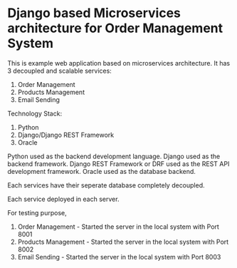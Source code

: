 # Django based Microservices architecture for Order Management System

This is example web application based on microservices architecture. It has 3 decoupled and scalable services:

1. Order Management
2. Products Management
3. Email Sending

Technology Stack:
1. Python 
2. Django/Django REST Framework
3. Oracle


Python used as the backend development language. 
Django used as the backend framework. 
Django REST Framework or DRF used as the REST API development framework.
Oracle used as the database backend.

Each services have their seperate database completely decoupled. 

Each service deployed in each server.

For testing purpose,

1. Order Management - Started the server in the local system with Port 8001
2. Products Management - Started the server in the local system with Port 8002
3. Email Sending - Started the server  in the local system with Port 8003
